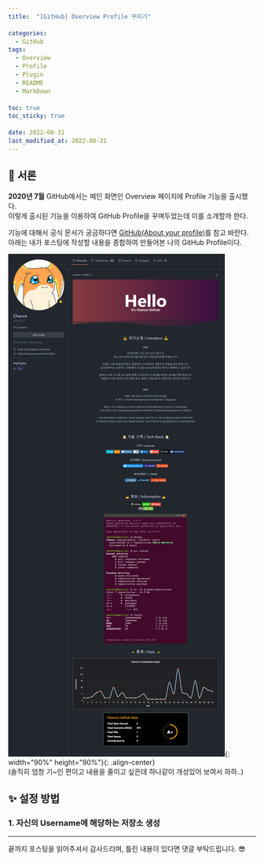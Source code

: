 ```yaml
---
title:  "[GitHub] Overview Profile 꾸미기"

categories:
  - GitHub
tags:
  - Overview
  - Profile
  - Plugin
  - README
  - MarkDown

toc: true
toc_sticky: true

date: 2022-08-31
last_modified_at: 2022-08-31
---
```


## 🎉 서론
**2020년 7월** GitHub에서는 메인 화면인 Overview 페이지에 Profile 기능을 출시했다.  
이렇게 출시된 기능을 이용하여 GitHub Profile을 꾸며두었는데 이를 소개할까 한다.

기능에 대해서 공식 문서가 궁금하다면 [GitHub(About your profile)](https://docs.github.com/en/account-and-profile/setting-up-and-managing-your-github-profile/customizing-your-profile/about-your-profile)를 참고 바란다.  
아래는 내가 포스팅에 작성할 내용을 종합하여 만들어본 나의 GitHub Profile이다.

![image](../../assets/image/Post/GitHub/GitHub-Profile-Setting/1.png){: width="90%" height="90%"}{: .align-center}  
(솔직히 엄청 기~인 편이고 내용을 줄이고 싶은데 하나같이 개성있어 보여서 하하..)

## ✨ 설정 방법
### 1. 자신의 Username에 해당하는 저장소 생성

---

끝까지 포스팅을 읽어주셔서 감사드리며, 틀린 내용이 있다면 댓글 부탁드립니다. 😎